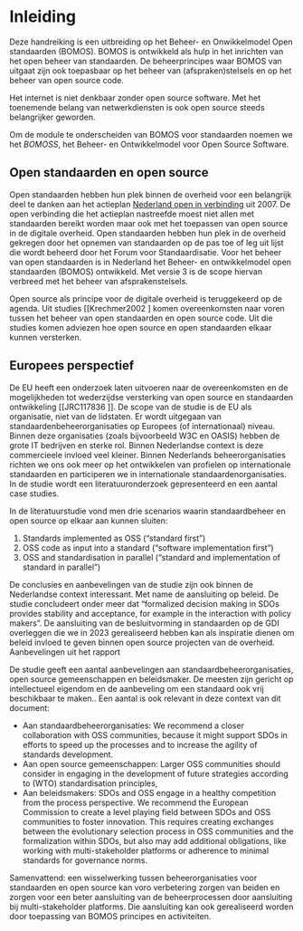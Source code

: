 # Inleiding

Deze handreiking is een uitbreiding op het Beheer- en Onwikkelmodel 
Open standaarden (BOMOS). BOMOS is ontwikkeld als hulp in het inrichten 
van het open beheer van standaarden. De beheerprincipes waar BOMOS van 
uitgaat zijn ook toepasbaar op het beheer van (afspraken)stelsels en op
het beheer van open source code. 

Het internet is niet denkbaar zonder open source software.
Met het toenemende belang van netwerkdiensten is ook open source steeds
belangrijker geworden.

Om de module te onderscheiden van BOMOS voor standaarden noemen we het _BOMOSS_,
het Beheer- en Ontwikkelmodel voor Open Source Software.

## Open standaarden en open source

Open standaarden hebben hun plek binnen de overheid voor een belangrijk deel te danken aan het actieplan 
[Nederland open in verbinding](https://www.digitaleoverheid.nl/document/actieplan-nederland-open-in-verbinding/) 
uit 2007. De open verbinding die het actieplan nastreefde moest niet allen met standaarden bereikt worden 
maar ook met het toepassen van open source in de digitale overheid. Open standaarden hebben hun plek in 
de overheid gekregen door het opnemen van standaarden op de pas toe of leg uit lijst die wordt beheerd 
door het Forum voor Standaardisatie. Voor het beheer van open standaarden is in Nederland het Beheer- 
en ontwikkelmodel open standaarden (BOMOS) ontwikkeld. Met versie 3 is de scope hiervan verbreed met 
het beheer van afsprakenstelsels.

Open source als principe voor de digitale overheid is teruggekeerd op de agenda. Uit studies [[Krechmer2002 ] 
komen overeenkomsten naar voren tussen het beheer van open standaarden en open source code. 
Uit die studies komen adviezen hoe open source en open standaarden elkaar kunnen versterken.

## Europees perspectief

De EU heeft een onderzoek laten uitvoeren naar de overeenkomsten en de mogelijkheden tot wederzijdse 
versterking van open source en standaarden ontwikkeling [[JRC117836 ]]. De scope van de studie is de 
EU als organisatie, niet van de lidstaten. Er wordt uitgegaan van standaardenbeheerorganisaties op 
Europees (of internationaal) niveau. Binnen deze organisaties (zoals bijvoorbeeld W3C en OASIS) hebben 
de grote IT bedrijven en sterke rol. Binnen Nederlandse context is deze commercieele invloed veel kleiner. 
Binnen Nederlands beheerorganisaties richten we ons ook meer op het ontwikkelen van profielen op 
internationale standaarden en participeren we in internationale standaardenorganisaties. 
In de studie wordt een literatuuronderzoek gepresenteerd en een aantal case studies.

In de literatuurstudie vond men drie scenarios waarin standaardbeheer en open source op elkaar aan kunnen sluiten:
1.	Standards implemented as OSS (“standard first”)
2.	OSS code as input into a standard (“software implementation first”)
3.	OSS and standardisation in parallel (“standard and implementation of standard in parallel”)

De conclusies en aanbevelingen van de studie zijn ook binnen de Nederlandse context interessant. Met name de aansluiting op beleid. De studie concludeert onder meer dat “formalized decision making in SDOs provides stability and acceptance, for example in the interaction with policy makers”. De aansluiting van de besluitvorming in standaarden op de GDI overleggen die we in 2023 gerealiseerd hebben kan als inspiratie dienen om beleid invloed te geven binnen open source projecten van de overheid.
Aanbevelingen uit het rapport

De studie geeft een aantal aanbevelingen aan standaardbeheerorganisaties, open source gemeenschappen 
en beleidsmaker. De meesten zijn gericht op intellectueel eigendom en de aanbeveling om een standaard 
ook vrij beschikbaar te maken.. Een aantal is ook relevant in deze context van dit document:
- Aan standaardbeheerorganisaties: We recommend a closer collaboration with OSS communities, because it might support SDOs in efforts to speed up the processes and to increase the agility of standards development.
- Aan open source gemeenschappen: Larger OSS communities should consider in engaging in the development of future strategies according to (WTO) standardisation principles,
- Aan beleidsmakers: SDOs and OSS engage in a healthy competition from the process perspective. We recommend the European Commission to create a level playing field between SDOs and OSS communities to foster innovation. This requires creating exchanges between the evolutionary selection process in OSS communities and the formalization within SDOs, but also may add additional obligations, like working with multi-stakeholder platforms or adherence to minimal standards for governance norms.

Samenvattend: een wisselwerking tussen beheerorganisaties voor standaarden en open source kan voro verbetering zorgen van beiden en zorgen voor een beter aansluiting van de beheerprocessen door aansluiting bij multi-stakeholder platforms. Die aansluiting kan ook gerealiseerd worden door toepassing van BOMOS principes en activiteiten.

